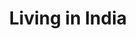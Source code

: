 ---
layout: leftnav-page-content
title: Living in India
permalink: /india/know/living-in-india/
breadcrumb: Living in India
collection_name: india
second_nav_title: "Know"
---